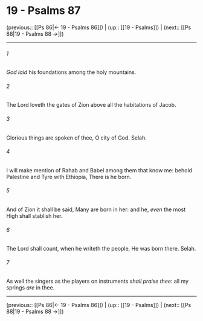 # 19 - Psalms 87

(previous:: [[Ps 86|← 19 - Psalms 86]]) | (up:: [[19 - Psalms]]) | (next:: [[Ps 88|19 - Psalms 88 →]])

***


###### 1 
_God laid_ his foundations among the holy mountains. 

###### 2 
The Lord loveth the gates of Zion above all the habitations of Jacob. 

###### 3 
Glorious things are spoken of thee, O city of God. Selah. 

###### 4 
I will make mention of Rahab and Babel among them that know me: behold Palestine and Tyre with Ethiopia, There is he born. 

###### 5 
And of Zion it shall be said, Many are born in her: and he, _even_ the most High shall stablish her. 

###### 6 
The Lord shall count, when he writeth the people, He was born there. Selah. 

###### 7 
As well the singers as the players on instruments _shall praise thee_: all my springs _are_ in thee.

***

(previous:: [[Ps 86|← 19 - Psalms 86]]) | (up:: [[19 - Psalms]]) | (next:: [[Ps 88|19 - Psalms 88 →]])
